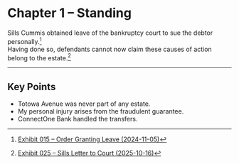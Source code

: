 # Chapter 1 – Standing

Sills Cummis obtained leave of the bankruptcy court to sue the debtor personally.[^1]  
Having done so, defendants cannot now claim these causes of action belong to the estate.[^2]

---

## Key Points
- Totowa Avenue was never part of any estate.  
- My personal injury arises from the fraudulent guarantee.  
- ConnectOne Bank handled the transfers.  

[^1]: [Exhibit 015 – Order Granting Leave (2024-11-05)](../exhibits/Exhibit_015.pdf)  
[^2]: [Exhibit 025 – Sills Letter to Court (2025-10-16)](../exhibits/Exhibit_025.pdf)
